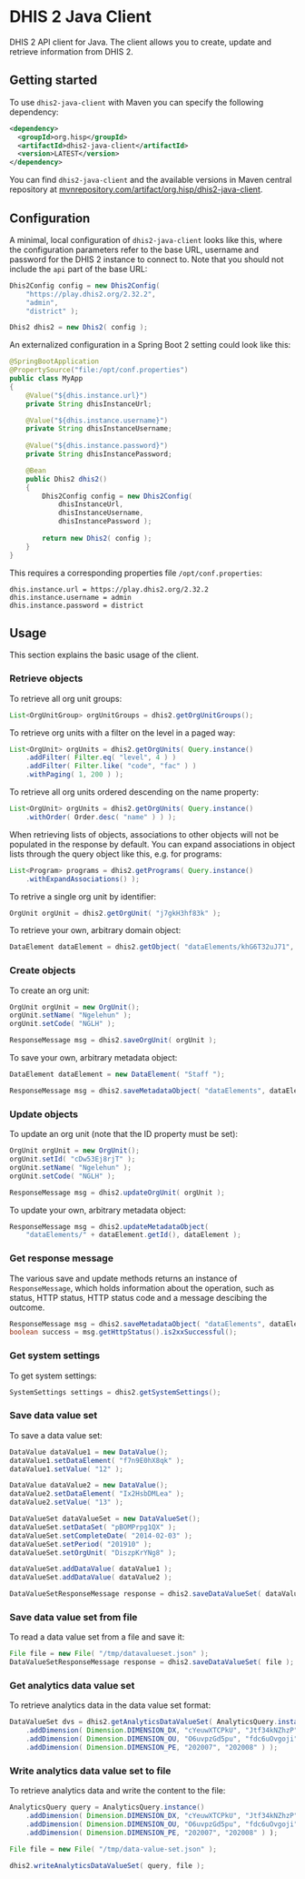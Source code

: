 # DHIS 2 Java Client

DHIS 2 API client for Java. The client allows you to create, update and retrieve information from DHIS 2.

## Getting started

To use `dhis2-java-client` with Maven you can specify the following dependency:

```xml
<dependency>
  <groupId>org.hisp</groupId>
  <artifactId>dhis2-java-client</artifactId>
  <version>LATEST</version>
</dependency>
```

You can find `dhis2-java-client` and the available versions in Maven central repository at [mvnrepository.com/artifact/org.hisp/dhis2-java-client](https://mvnrepository.com/artifact/org.hisp/dhis2-java-client).

## Configuration

A minimal, local configuration of `dhis2-java-client` looks like this, where the configuration parameters refer to the base URL, username and password for the DHIS 2 instance to connect to. Note that you should not include the `api` part of the base URL:

```java
Dhis2Config config = new Dhis2Config( 
    "https://play.dhis2.org/2.32.2", 
    "admin", 
    "district" );

Dhis2 dhis2 = new Dhis2( config );
```
An externalized configuration in a Spring Boot 2 setting could look like this:

```java
@SpringBootApplication
@PropertySource("file:/opt/conf.properties")
public class MyApp
{  
    @Value("${dhis.instance.url}")
    private String dhisInstanceUrl;

    @Value("${dhis.instance.username}")
    private String dhisInstanceUsername;
    
    @Value("${dhis.instance.password}")
    private String dhisInstancePassword;

    @Bean
    public Dhis2 dhis2()
    {
        Dhis2Config config = new Dhis2Config( 
            dhisInstanceUrl, 
            dhisInstanceUsername, 
            dhisInstancePassword );
        
        return new Dhis2( config );
    }
}
```

This requires a corresponding properties file `/opt/conf.properties`:

```properties
dhis.instance.url = https://play.dhis2.org/2.32.2
dhis.instance.username = admin
dhis.instance.password = district
```

## Usage

This section explains the basic usage of the client.

### Retrieve objects

To retrieve all org unit groups:

```java
List<OrgUnitGroup> orgUnitGroups = dhis2.getOrgUnitGroups();
```

To retrieve org units with a filter on the level in a paged way:

```java
List<OrgUnit> orgUnits = dhis2.getOrgUnits( Query.instance()
    .addFilter( Filter.eq( "level", 4 ) )
    .addFilter( Filter.like( "code", "fac" ) )
    .withPaging( 1, 200 ) );
```

To retrieve all org units ordered descending on the name property:

```java
List<OrgUnit> orgUnits = dhis2.getOrgUnits( Query.instance()
    .withOrder( Order.desc( "name" ) ) );
```

When retrieving lists of objects, associations to other objects will not 
be populated in the response by default. You can expand associations in 
object lists through the query object like this, e.g. for programs:

```java
List<Program> programs = dhis2.getPrograms( Query.instance()
    .withExpandAssociations() );
```

To retrive a single org unit by identifier:

```java
OrgUnit orgUnit = dhis2.getOrgUnit( "j7gkH3hf83k" );
```

To retrieve your own, arbitrary domain object:

```java
DataElement dataElement = dhis2.getObject( "dataElements/khG6T32uJ71", DataElement.class );
```

### Create objects

To create an org unit:

```java
OrgUnit orgUnit = new OrgUnit();
orgUnit.setName( "Ngelehun" );
orgUnit.setCode( "NGLH" );

ResponseMessage msg = dhis2.saveOrgUnit( orgUnit );
```

To save your own, arbitrary metadata object:

```java
DataElement dataElement = new DataElement( "Staff ");

ResponseMessage msg = dhis2.saveMetadataObject( "dataElements", dataElement );
```

### Update objects

To update an org unit (note that the ID property must be set):

```java
OrgUnit orgUnit = new OrgUnit();
orgUnit.setId( "cDw53Ej8rjT" );
orgUnit.setName( "Ngelehun" );
orgUnit.setCode( "NGLH" );

ResponseMessage msg = dhis2.updateOrgUnit( orgUnit );
```

To update your own, arbitrary metadata object:

```java
ResponseMessage msg = dhis2.updateMetadataObject( 
    "dataElements/" + dataElement.getId(), dataElement );
```

### Get response message

The various save and update methods returns an instance of `ResponseMessage`, which holds information about the operation, such as status, HTTP status, HTTP status code and a message descibing the outcome.

```java
ResponseMessage msg = dhis2.saveMetadataObject( "dataElements", dataElement );
boolean success = msg.getHttpStatus().is2xxSuccessful();
```

### Get system settings

To get system settings:

```java
SystemSettings settings = dhis2.getSystemSettings();
```

### Save data value set

To save a data value set:

```java
DataValue dataValue1 = new DataValue();
dataValue1.setDataElement( "f7n9E0hX8qk" );
dataValue1.setValue( "12" );

DataValue dataValue2 = new DataValue();
dataValue2.setDataElement( "Ix2HsbDMLea" );
dataValue2.setValue( "13" );

DataValueSet dataValueSet = new DataValueSet();
dataValueSet.setDataSet( "pBOMPrpg1QX" );
dataValueSet.setCompleteDate( "2014-02-03" );
dataValueSet.setPeriod( "201910" );
dataValueSet.setOrgUnit( "DiszpKrYNg8" );

dataValueSet.addDataValue( dataValue1 );
dataValueSet.addDataValue( dataValue2 );

DataValueSetResponseMessage response = dhis2.saveDataValueSet( dataValueSet );
```

### Save data value set from file

To read a data value set from a file and save it:

```java
File file = new File( "/tmp/datavalueset.json" );
DataValueSetResponseMessage response = dhis2.saveDataValueSet( file );
```

### Get analytics data value set

To retrieve analytics data in the data value set format:

```java
DataValueSet dvs = dhis2.getAnalyticsDataValueSet( AnalyticsQuery.instance()
    .addDimension( Dimension.DIMENSION_DX, "cYeuwXTCPkU", "Jtf34kNZhzP" )
    .addDimension( Dimension.DIMENSION_OU, "O6uvpzGd5pu", "fdc6uOvgoji" )
    .addDimension( Dimension.DIMENSION_PE, "202007", "202008" ) );
```

### Write analytics data value set to file

To retrieve analytics data and write the content to the file:

```java
AnalyticsQuery query = AnalyticsQuery.instance()
    .addDimension( Dimension.DIMENSION_DX, "cYeuwXTCPkU", "Jtf34kNZhzP" )
    .addDimension( Dimension.DIMENSION_OU, "O6uvpzGd5pu", "fdc6uOvgoji" )
    .addDimension( Dimension.DIMENSION_PE, "202007", "202008" ) );

File file = new File( "/tmp/data-value-set.json" );
    
dhis2.writeAnalyticsDataValueSet( query, file );
```

